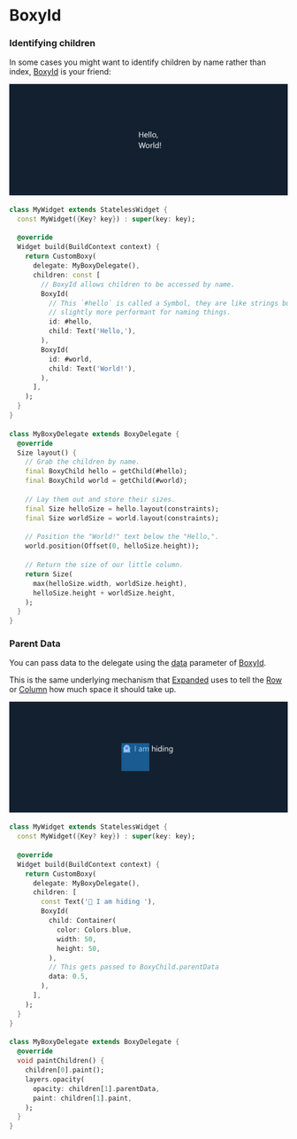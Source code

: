 # BoxyId

### Identifying children

In some cases you might want to identify children by name rather than index, [BoxyId](https://pub.dev/documentation/boxy/latest/boxy/BoxyId-class.html) is your friend:

![](ftest_XBEjnnpsdS.png)

```dart
class MyWidget extends StatelessWidget {
  const MyWidget({Key? key}) : super(key: key);

  @override
  Widget build(BuildContext context) {
    return CustomBoxy(
      delegate: MyBoxyDelegate(),
      children: const [
        // BoxyId allows children to be accessed by name.
        BoxyId(
          // This `#hello` is called a Symbol, they are like strings but
          // slightly more performant for naming things.
          id: #hello,
          child: Text('Hello,'),
        ),
        BoxyId(
          id: #world,
          child: Text('World!'),
        ),
      ],
    );
  }
}

class MyBoxyDelegate extends BoxyDelegate {
  @override
  Size layout() {
    // Grab the children by name.
    final BoxyChild hello = getChild(#hello);
    final BoxyChild world = getChild(#world);

    // Lay them out and store their sizes.
    final Size helloSize = hello.layout(constraints);
    final Size worldSize = world.layout(constraints);

    // Position the "World!" text below the "Hello,".
    world.position(Offset(0, helloSize.height));

    // Return the size of our little column.
    return Size(
      max(helloSize.width, worldSize.height),
      helloSize.height + worldSize.height,
    );
  }
}
```

### Parent Data

You can pass data to the delegate using the [data](https://pub.dev/documentation/boxy/latest/boxy/BoxyId/data.html) parameter of [BoxyId](https://pub.dev/documentation/boxy/latest/boxy/BoxyId-class.html).

This is the same underlying mechanism that [Expanded](https://api.flutter.dev/flutter/widgets/Expanded-class.html) uses to tell the [Row](https://api.flutter.dev/flutter/widgets/Row-class.html) or [Column](https://api.flutter.dev/flutter/widgets/Column-class.html) how much space it should take up.

![](image%20(1).png)

```dart
class MyWidget extends StatelessWidget {
  const MyWidget({Key? key}) : super(key: key);

  @override
  Widget build(BuildContext context) {
    return CustomBoxy(
      delegate: MyBoxyDelegate(),
      children: [
        const Text('👻 I am hiding '),
        BoxyId(
          child: Container(
            color: Colors.blue,
            width: 50,
            height: 50,
          ),
          // This gets passed to BoxyChild.parentData
          data: 0.5,
        ),
      ],
    );
  }
}

class MyBoxyDelegate extends BoxyDelegate {
  @override
  void paintChildren() {
    children[0].paint();
    layers.opacity(
      opacity: children[1].parentData,
      paint: children[1].paint,
    );
  }
}
```
